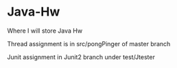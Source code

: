 # Java-Hw
Where I will store Java Hw

Thread assignment is in src/pongPinger of master branch


Junit assignment in Junit2 branch under test/Jtester
